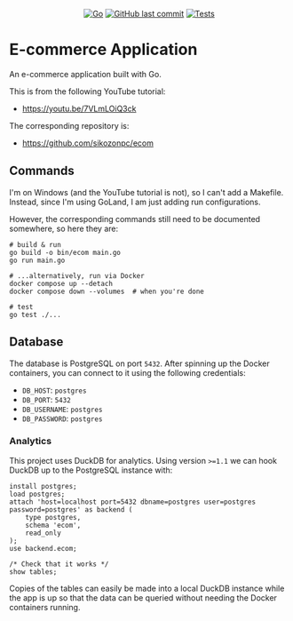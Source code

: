 <div align="center">

[![Go](https://img.shields.io/badge/Go-1.22-blue.svg)](https://go.dev/)
[![GitHub last commit](https://img.shields.io/github/last-commit/Bilbottom/ecom-application)](https://shields.io/badges/git-hub-last-commit)
[![Tests](https://github.com/Bilbottom/ecom-application/actions/workflows/tests.yml/badge.svg)](https://github.com/Bilbottom/ecom-application/actions/workflows/tests.yml)

</div>

# E-commerce Application

An e-commerce application built with Go.

This is from the following YouTube tutorial:

- https://youtu.be/7VLmLOiQ3ck

The corresponding repository is:

- https://github.com/sikozonpc/ecom

## Commands

I'm on Windows (and the YouTube tutorial is not), so I can't add a Makefile. Instead, since I'm using GoLand, I am just adding run configurations.

However, the corresponding commands still need to be documented somewhere, so here they are:

```shell
# build & run
go build -o bin/ecom main.go
go run main.go

# ...alternatively, run via Docker
docker compose up --detach
docker compose down --volumes  # when you're done

# test
go test ./...
```

## Database

The database is PostgreSQL on port `5432`. After spinning up the Docker containers, you can connect to it using the following credentials:

- `DB_HOST`: `postgres`
- `DB_PORT`: `5432`
- `DB_USERNAME`: `postgres`
- `DB_PASSWORD`: `postgres`

### Analytics

This project uses DuckDB for analytics. Using version `>=1.1` we can hook DuckDB up to the PostgreSQL instance with:

```
install postgres;
load postgres;
attach 'host=localhost port=5432 dbname=postgres user=postgres password=postgres' as backend (
    type postgres,
    schema 'ecom',
    read_only
);
use backend.ecom;

/* Check that it works */
show tables;
```

Copies of the tables can easily be made into a local DuckDB instance while the app is up so that the data can be queried without needing the Docker containers running.
